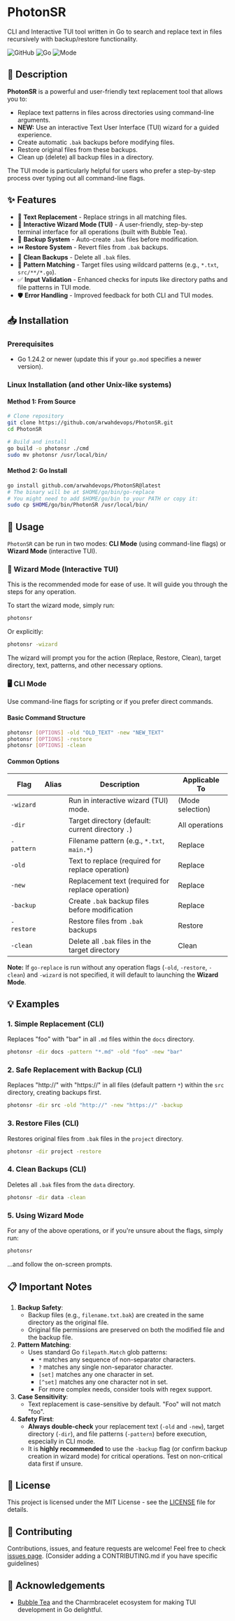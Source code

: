 # PhotonSR

CLI and Interactive TUI tool written in Go to search and replace text in files recursively with backup/restore functionality.

![GitHub](https://img.shields.io/badge/License-MIT-blue)
![Go](https://img.shields.io/badge/Go-1.24.2%2B-success)
![Mode](https://img.shields.io/badge/Mode-CLI%20%26%20TUI-informational)

## 📝 Description

**PhotonSR** is a powerful and user-friendly text replacement tool that allows you to:
- Replace text patterns in files across directories using command-line arguments.
- **NEW:** Use an interactive Text User Interface (TUI) wizard for a guided experience.
- Create automatic `.bak` backups before modifying files.
- Restore original files from these backups.
- Clean up (delete) all backup files in a directory.

The TUI mode is particularly helpful for users who prefer a step-by-step process over typing out all command-line flags.

## ✨ Features

- 🔄 **Text Replacement** - Replace strings in all matching files.
- 🧙 **Interactive Wizard Mode (TUI)** - A user-friendly, step-by-step terminal interface for all operations (built with Bubble Tea).
- 💾 **Backup System** - Auto-create `.bak` files before modification.
- ⏮️ **Restore System** - Revert files from `.bak` backups.
- 🧹 **Clean Backups** - Delete all `.bak` files.
- 📁 **Pattern Matching** - Target files using wildcard patterns (e.g., `*.txt`, `src/**/*.go`).
- ✅ **Input Validation** - Enhanced checks for inputs like directory paths and file patterns in TUI mode.
- 🛡️ **Error Handling** - Improved feedback for both CLI and TUI modes.

## 📥 Installation

### Prerequisites
- Go 1.24.2 or newer (update this if your `go.mod` specifies a newer version).

### Linux Installation (and other Unix-like systems)

#### Method 1: From Source
```bash
# Clone repository
git clone https://github.com/arwahdevops/PhotonSR.git
cd PhotonSR

# Build and install
go build -o photonsr ./cmd
sudo mv photonsr /usr/local/bin/
```

#### Method 2: Go Install
```bash
go install github.com/arwahdevops/PhotonSR@latest
# The binary will be at $HOME/go/bin/go-replace
# You might need to add $HOME/go/bin to your PATH or copy it:
sudo cp $HOME/go/bin/PhotonSR /usr/local/bin/
```

## 🚀 Usage

`PhotonSR` can be run in two modes: **CLI Mode** (using command-line flags) or **Wizard Mode** (interactive TUI).

### 🧙 Wizard Mode (Interactive TUI)

This is the recommended mode for ease of use. It will guide you through the steps for any operation.

To start the wizard mode, simply run:
```bash
photonsr
```
Or explicitly:
```bash
photonsr -wizard
```

The wizard will prompt you for the action (Replace, Restore, Clean), target directory, text, patterns, and other necessary options.

### 🖥️ CLI Mode

Use command-line flags for scripting or if you prefer direct commands.

#### Basic Command Structure
```bash
photonsr [OPTIONS] -old "OLD_TEXT" -new "NEW_TEXT"
photonsr [OPTIONS] -restore
photonsr [OPTIONS] -clean
```

#### Common Options
| Flag         | Alias | Description                                       | Applicable To       |
|--------------|-------|---------------------------------------------------|---------------------|
| `-wizard`    |       | Run in interactive wizard (TUI) mode.             | (Mode selection)    |
| `-dir`       |       | Target directory (default: current directory `.`) | All operations      |
| `-pattern`   |       | Filename pattern (e.g., `*.txt`, `main.*`)        | Replace             |
| `-old`       |       | Text to replace (required for replace operation)  | Replace             |
| `-new`       |       | Replacement text (required for replace operation) | Replace             |
| `-backup`    |       | Create `.bak` backup files before modification    | Replace             |
| `-restore`   |       | Restore files from `.bak` backups                 | Restore             |
| `-clean`     |       | Delete all `.bak` files in the target directory   | Clean               |

**Note:** If `go-replace` is run without any operation flags (`-old`, `-restore`, `-clean`) and `-wizard` is not specified, it will default to launching the **Wizard Mode**.

## 💡 Examples

### 1. Simple Replacement (CLI)
Replaces "foo" with "bar" in all `.md` files within the `docs` directory.
```bash
photonsr -dir docs -pattern "*.md" -old "foo" -new "bar"
```

### 2. Safe Replacement with Backup (CLI)
Replaces "http://" with "https://" in all files (default pattern `*`) within the `src` directory, creating backups first.
```bash
photonsr -dir src -old "http://" -new "https://" -backup
```

### 3. Restore Files (CLI)
Restores original files from `.bak` files in the `project` directory.
```bash
photonsr -dir project -restore
```

### 4. Clean Backups (CLI)
Deletes all `.bak` files from the `data` directory.
```bash
photonsr -dir data -clean
```

### 5. Using Wizard Mode
For any of the above operations, or if you're unsure about the flags, simply run:
```bash
photonsr
```
...and follow the on-screen prompts.

## 📋 Important Notes

1.  **Backup Safety**:
    *   Backup files (e.g., `filename.txt.bak`) are created in the same directory as the original file.
    *   Original file permissions are preserved on both the modified file and the backup file.
2.  **Pattern Matching**:
    *   Uses standard Go `filepath.Match` glob patterns:
        *   `*` matches any sequence of non-separator characters.
        *   `?` matches any single non-separator character.
        *   `[set]` matches any one character in set.
        *   `[^set]` matches any one character not in set.
        *   For more complex needs, consider tools with regex support.
3.  **Case Sensitivity**:
    *   Text replacement is case-sensitive by default. "Foo" will not match "foo".
4.  **Safety First**:
    *   **Always double-check** your replacement text (`-old` and `-new`), target directory (`-dir`), and file patterns (`-pattern`) before execution, especially in CLI mode.
    *   It is **highly recommended** to use the `-backup` flag (or confirm backup creation in wizard mode) for critical operations. Test on non-critical data first if unsure.

## 📜 License

This project is licensed under the MIT License - see the [LICENSE](LICENSE) file for details.

## 🤝 Contributing

Contributions, issues, and feature requests are welcome! Feel free to check [issues page](https://github.com/arwahdevops/go-replace/issues).
(Consider adding a CONTRIBUTING.md if you have specific guidelines)

## 🙏 Acknowledgements

-   [Bubble Tea](https://github.com/charmbracelet/bubbletea) and the Charmbracelet ecosystem for making TUI development in Go delightful.
